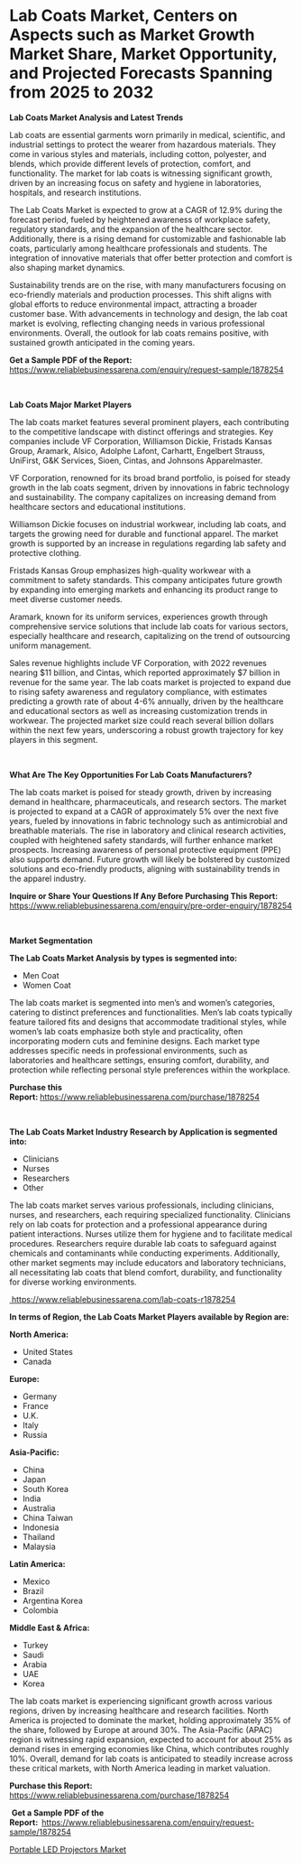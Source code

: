 <p><h1>Lab Coats Market, Centers on Aspects such as Market Growth Market Share, Market Opportunity, and Projected Forecasts Spanning from 2025 to 2032</h1></p><p><strong>Lab Coats Market Analysis and Latest Trends</strong></p>
<p><p>Lab coats are essential garments worn primarily in medical, scientific, and industrial settings to protect the wearer from hazardous materials. They come in various styles and materials, including cotton, polyester, and blends, which provide different levels of protection, comfort, and functionality. The market for lab coats is witnessing significant growth, driven by an increasing focus on safety and hygiene in laboratories, hospitals, and research institutions.</p><p>The Lab Coats Market is expected to grow at a CAGR of 12.9% during the forecast period, fueled by heightened awareness of workplace safety, regulatory standards, and the expansion of the healthcare sector. Additionally, there is a rising demand for customizable and fashionable lab coats, particularly among healthcare professionals and students. The integration of innovative materials that offer better protection and comfort is also shaping market dynamics. </p><p>Sustainability trends are on the rise, with many manufacturers focusing on eco-friendly materials and production processes. This shift aligns with global efforts to reduce environmental impact, attracting a broader customer base. With advancements in technology and design, the lab coat market is evolving, reflecting changing needs in various professional environments. Overall, the outlook for lab coats remains positive, with sustained growth anticipated in the coming years.</p></p>
<p><strong>Get a Sample PDF of the Report:&nbsp;</strong> <a href="https://www.reliablebusinessarena.com/enquiry/request-sample/1878254?utm_campaign=1932&utm_medium=2&utm_source=Github&utm_content=ia&utm_term=08022025&utm_id=lab-coats">https://www.reliablebusinessarena.com/enquiry/request-sample/1878254</a></p>
<p>&nbsp;</p>
<p><strong>Lab Coats Major Market Players</strong></p>
<p><p>The lab coats market features several prominent players, each contributing to the competitive landscape with distinct offerings and strategies. Key companies include VF Corporation, Williamson Dickie, Fristads Kansas Group, Aramark, Alsico, Adolphe Lafont, Carhartt, Engelbert Strauss, UniFirst, G&K Services, Sioen, Cintas, and Johnsons Apparelmaster.</p><p>VF Corporation, renowned for its broad brand portfolio, is poised for steady growth in the lab coats segment, driven by innovations in fabric technology and sustainability. The company capitalizes on increasing demand from healthcare sectors and educational institutions.</p><p>Williamson Dickie focuses on industrial workwear, including lab coats, and targets the growing need for durable and functional apparel. The market growth is supported by an increase in regulations regarding lab safety and protective clothing.</p><p>Fristads Kansas Group emphasizes high-quality workwear with a commitment to safety standards. This company anticipates future growth by expanding into emerging markets and enhancing its product range to meet diverse customer needs.</p><p>Aramark, known for its uniform services, experiences growth through comprehensive service solutions that include lab coats for various sectors, especially healthcare and research, capitalizing on the trend of outsourcing uniform management.</p><p>Sales revenue highlights include VF Corporation, with 2022 revenues nearing $11 billion, and Cintas, which reported approximately $7 billion in revenue for the same year. The lab coats market is projected to expand due to rising safety awareness and regulatory compliance, with estimates predicting a growth rate of about 4-6% annually, driven by the healthcare and educational sectors as well as increasing customization trends in workwear. The projected market size could reach several billion dollars within the next few years, underscoring a robust growth trajectory for key players in this segment.</p></p>
<p>&nbsp;</p>
<p><strong>What Are The Key Opportunities For Lab Coats Manufacturers?</strong></p>
<p><p>The lab coats market is poised for steady growth, driven by increasing demand in healthcare, pharmaceuticals, and research sectors. The market is projected to expand at a CAGR of approximately 5% over the next five years, fueled by innovations in fabric technology such as antimicrobial and breathable materials. The rise in laboratory and clinical research activities, coupled with heightened safety standards, will further enhance market prospects. Increasing awareness of personal protective equipment (PPE) also supports demand. Future growth will likely be bolstered by customized solutions and eco-friendly products, aligning with sustainability trends in the apparel industry.</p></p>
<p><strong>Inquire or Share Your Questions If Any Before Purchasing This Report:</strong> <a href="https://www.reliablebusinessarena.com/enquiry/pre-order-enquiry/1878254?utm_campaign=1932&utm_medium=2&utm_source=Github&utm_content=ia&utm_term=08022025&utm_id=lab-coats">https://www.reliablebusinessarena.com/enquiry/pre-order-enquiry/1878254</a></p>
<p>&nbsp;</p>
<p><strong>Market Segmentation</strong></p>
<p><strong>The Lab Coats Market Analysis by types is segmented into:</strong></p>
<p><ul><li>Men Coat</li><li>Women Coat</li></ul></p>
<p><p>The lab coats market is segmented into men’s and women’s categories, catering to distinct preferences and functionalities. Men’s lab coats typically feature tailored fits and designs that accommodate traditional styles, while women’s lab coats emphasize both style and practicality, often incorporating modern cuts and feminine designs. Each market type addresses specific needs in professional environments, such as laboratories and healthcare settings, ensuring comfort, durability, and protection while reflecting personal style preferences within the workplace.</p></p>
<p><strong>Purchase this Report:&nbsp;</strong><a href="https://www.reliablebusinessarena.com/purchase/1878254?utm_campaign=1932&utm_medium=2&utm_source=Github&utm_content=ia&utm_term=08022025&utm_id=lab-coats">https://www.reliablebusinessarena.com/purchase/1878254</a></p>
<p>&nbsp;</p>
<p><strong>The Lab Coats Market Industry Research by Application is segmented into:</strong></p>
<p><ul><li>Clinicians</li><li>Nurses</li><li>Researchers</li><li>Other</li></ul></p>
<p><p>The lab coats market serves various professionals, including clinicians, nurses, and researchers, each requiring specialized functionality. Clinicians rely on lab coats for protection and a professional appearance during patient interactions. Nurses utilize them for hygiene and to facilitate medical procedures. Researchers require durable lab coats to safeguard against chemicals and contaminants while conducting experiments. Additionally, other market segments may include educators and laboratory technicians, all necessitating lab coats that blend comfort, durability, and functionality for diverse working environments.</p></p>
<p><a href="https://www.reliablebusinessarena.com/lab-coats-r1878254?utm_campaign=1932&utm_medium=2&utm_source=Github&utm_content=ia&utm_term=08022025&utm_id=lab-coats">&nbsp;https://www.reliablebusinessarena.com/lab-coats-r1878254</a></p>
<p><strong>In terms of Region, the Lab Coats Market Players available by Region are:</strong></p>
<p>
    <p> <strong> North America: </strong>
        <ul>
            <li>United States</li>
            <li>Canada</li>
        </ul>
        </p> 
    <p> <strong> Europe: </strong>
        <ul>
            <li>Germany</li>
            <li>France</li>
            <li>U.K.</li>
            <li>Italy</li>
            <li>Russia</li>
        </ul>
        </p> 
    <p> <strong> Asia-Pacific: </strong>
        <ul>
            <li>China</li>
            <li>Japan</li>
            <li>South Korea</li>
            <li>India</li>
            <li>Australia</li>
            <li>China Taiwan</li>
            <li>Indonesia</li>
            <li>Thailand</li>
            <li>Malaysia</li>
        </ul>
        </p> 
    <p> <strong> Latin America: </strong>
        <ul>
            <li>Mexico</li>
            <li>Brazil</li>
            <li>Argentina Korea</li>
            <li>Colombia</li>
        </ul>
        </p> 
    <p> <strong> Middle East & Africa: </strong>
        <ul>
            <li>Turkey</li>
            <li>Saudi</li>
            <li>Arabia</li>
            <li>UAE</li>
            <li>Korea</li>
        </ul>
    </p>
    </p>
<p><p>The lab coats market is experiencing significant growth across various regions, driven by increasing healthcare and research facilities. North America is projected to dominate the market, holding approximately 35% of the share, followed by Europe at around 30%. The Asia-Pacific (APAC) region is witnessing rapid expansion, expected to account for about 25% as demand rises in emerging economies like China, which contributes roughly 10%. Overall, demand for lab coats is anticipated to steadily increase across these critical markets, with North America leading in market valuation.</p></p>
<p><strong>Purchase this Report: </strong><a href="https://www.reliablebusinessarena.com/purchase/1878254?utm_campaign=1932&utm_medium=2&utm_source=Github&utm_content=ia&utm_term=08022025&utm_id=lab-coats">https://www.reliablebusinessarena.com/purchase/1878254</a></p>
<p>&nbsp;<strong>Get a Sample PDF of the Report:&nbsp;&nbsp;</strong><a href="https://www.reliablebusinessarena.com/enquiry/request-sample/1878254?utm_campaign=1932&utm_medium=2&utm_source=Github&utm_content=ia&utm_term=08022025&utm_id=lab-coats">https://www.reliablebusinessarena.com/enquiry/request-sample/1878254</a></p>
<p><strong></strong></p>
<p><p><a href="https://github.com/luckyshygirl/Market-Research-Report-List-7/blob/main/portable-led-projectors-market.md?utm_campaign=1932&utm_medium=2&utm_source=Github&utm_content=ia&utm_term=08022025&utm_id=lab-coats">Portable LED Projectors Market</a></p></p>